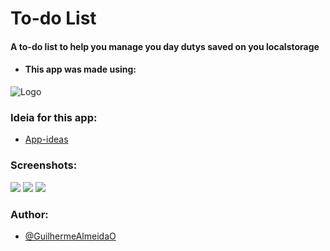 
# To-do List

####    A to-do list to help you manage you day dutys saved on you localstorage

- #### This app was made using:
![Logo](https://skillicons.dev/icons?i=react,typescript,sass,bootstrap)


### Ideia for this app:

 - [App-ideas](https://github.com/florinpop17/app-ideas/tree/master)

### Screenshots:

<img src="https://github.com/user-attachments/assets/c5e9a435-d182-4321-9359-02c87476f419"/>
<img src="https://github.com/user-attachments/assets/f81fcd71-afe8-445d-93a9-fc75b6b1d310"/>
<img src="https://github.com/user-attachments/assets/0aed2353-3041-45c4-8457-f8674e9bbc42"/>

### Author:

- [@GuilhermeAlmeidaO](https://www.github.com/guilhermealmeidao)
